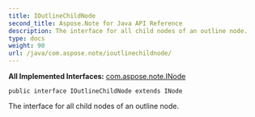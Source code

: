 ```yaml
---
title: IOutlineChildNode
second_title: Aspose.Note for Java API Reference
description: The interface for all child nodes of an outline node.
type: docs
weight: 90
url: /java/com.aspose.note/ioutlinechildnode/
---
```


**All Implemented Interfaces:**
[com.aspose.note.INode](../../com.aspose.note/inode)
```
public interface IOutlineChildNode extends INode
```

The interface for all child nodes of an outline node.
